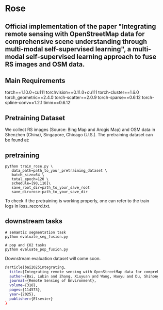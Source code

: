 # Rose
## Official implementation of the paper "Integrating remote sensing with OpenStreetMap data for comprehensive scene understanding through multi-modal self-supervised learning", a multi-modal self-supervised learning approach to fuse RS images and OSM data.

## Main Requirements
torch==1.10.0+cu111
torchvision==0.11.0+cu111
torch-cluster==1.6.0
torch_geometric==2.4.0
torch-scatter==2.0.9
torch-sparse==0.6.12
torch-spline-conv==1.2.1
timm==0.6.12

## Pretraining Dataset
We collect RS images (Source: Bing Map and Arcgis Map) and OSM data in Shenzhen (China), Singapore, Chicago (U.S.). 
The pretraining dataset can be found at: 

## pretraining
```
python train_rose.py \
   data_path=path_to_your_pretraining_dataset \
   batch_size=64 \
   total_epoch=120 \
   schedule=[90,110]\
   save_root_dir=path_to_your_save_root
   save_dir=rose-path_to_your_save_dir
```
To check if the pretraining is working properly, one can refer to the train logs in loss_record.txt.
## downstream tasks
```
# semantic segmentation task
python evaluate_seg_fusion.py
```
```
# pop and CO2 tasks
python evaluate_pop_fusion.py
```
Downstream evaluation dataset will come soon.

```bash
@article{bai2025integrating,
  title={Integrating remote sensing with OpenStreetMap data for comprehensive scene understanding through multi-modal self-supervised learning},
  author={Bai, Lubin and Zhang, Xiuyuan and Wang, Haoyu and Du, Shihong},
  journal={Remote Sensing of Environment},
  volume={318},
  pages={114573},
  year={2025},
  publisher={Elsevier}
}
```
